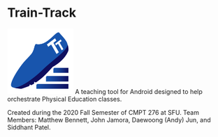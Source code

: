# Train-Track
<img src="https://github.com/jam0ra/Train-Track/blob/master/app/src/main/res/mipmap-xxxhdpi/logo.png?raw=true" alt="Train Track Logo" width="30%" height="30%">
A teaching tool for Android designed to help orchestrate Physical Education classes.

Created during the 2020 Fall Semester of CMPT 276 at SFU.
Team Members: Matthew Bennett, John Jamora, Daewoong (Andy) Jun, and Siddhant Patel.
